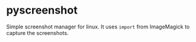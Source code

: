 # pyscreenshot

Simple screenshot manager for linux.
It uses `import` from ImageMagick to capture the screenshots.

